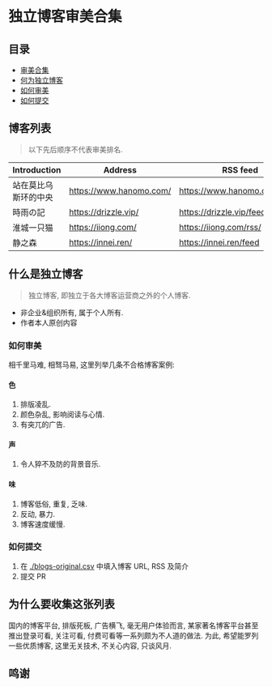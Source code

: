 # 独立博客审美合集

## 目录

- [审美合集](#审美合集)
- [何为独立博客](#何为独立博客)
- [如何审美](#如何审美)
- [如何提交](#如何提交)

## 博客列表

> 以下先后顺序不代表审美排名.

|Introduction | Address|  RSS feed | tags
|---|---|---|---|
|站在莫比乌斯环的中央| https://www.hanomo.com/| https://www.hanomo.com/feed/| 编程|
|時雨の記| https://drizzle.vip/| https://drizzle.vip/feed/| 记事|
|淮城一只猫| https://iiong.com/| https://iiong.com/rss/| 编程|
|静之森| https://innei.ren/| https://innei.ren/feed| 日记| 

## 什么是独立博客

> 独立博客, 即独立于各大博客运营商之外的个人博客.

- 非企业&组织所有, 属于个人所有.
- 作者本人原创内容

### 如何审美
相千里马难, 相驽马易, 这里列举几条不合格博客案例:

#### 色
1. 排版凌乱.
2. 颜色杂乱, 影响阅读与心情.
3. 有突兀的广告.

#### 声
1. 令人猝不及防的背景音乐.

#### 味
1. 博客低俗, 重复, 乏味.
2. 反动, 暴力.
3. 博客速度缓慢.

### 如何提交

1. 在 [./blogs-original.csv](./blogs-original.csv) 中填入博客 URL, RSS 及简介
2. 提交 PR

## 为什么要收集这张列表

国内的博客平台, 排版死板, 广告横飞, 毫无用户体验而言, 某家著名博客平台甚至推出登录可看, 关注可看, 付费可看等一系列颇为不人道的做法. 为此, 希望能罗列一些优质博客, 这里无关技术, 不关心内容, 只谈风月. 

## 鸣谢
